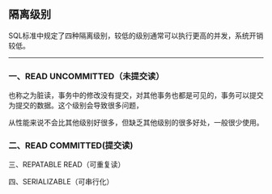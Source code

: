## 隔离级别

SQL标准中规定了四种隔离级别，较低的级别通常可以执行更高的并发，系统开销较低。

---

### 一、READ UNCOMMITTED（未提交读）

也称之为脏读，事务中的修改没有提交，对其他事务也都是可见的，事务可以提交为提交的数据。这个级别会导致很多问题，

从性能来说不会比其他级别好很多，但缺乏其他级别的很多好处，一般很少使用。

### 二、READ COMMITTED\(提交读\)



三、REPATABLE READ（可重复读）

四、SERIALIZABLE（可串行化）

